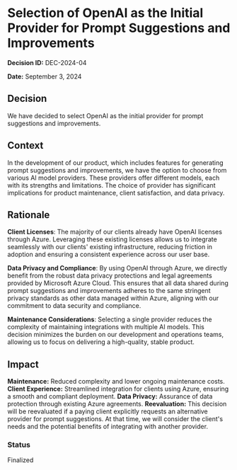 # Selection of OpenAI as the Initial Provider for Prompt Suggestions and Improvements

**Decision ID:** DEC-2024-04

**Date:** September 3, 2024

## Decision

We have decided to select OpenAI as the initial provider for prompt suggestions and improvements.

## Context

In the development of our product, which includes features for generating prompt suggestions and improvements, we have the option to choose from various AI model providers. These providers offer different models, each with its strengths and limitations. The choice of provider has significant implications for product maintenance, client satisfaction, and data privacy.

## Rationale

**Client Licenses**: The majority of our clients already have OpenAI licenses through Azure. Leveraging these existing licenses allows us to integrate seamlessly with our clients' existing infrastructure, reducing friction in adoption and ensuring a consistent experience across our user base.

**Data Privacy and Compliance**: By using OpenAI through Azure, we directly benefit from the robust data privacy protections and legal agreements provided by Microsoft Azure Cloud. This ensures that all data shared during prompt suggestions and improvements adheres to the same stringent privacy standards as other data managed within Azure, aligning with our commitment to data security and compliance.

**Maintenance Considerations**: Selecting a single provider reduces the complexity of maintaining integrations with multiple AI models. This decision minimizes the burden on our development and operations teams, allowing us to focus on delivering a high-quality, stable product.

## Impact

**Maintenance:** Reduced complexity and lower ongoing maintenance costs.
**Client Experience:** Streamlined integration for clients using Azure, ensuring a smooth and compliant deployment.
**Data Privacy:** Assurance of data protection through existing Azure agreements.
**Reevaluation:** This decision will be reevaluated if a paying client explicitly requests an alternative provider for prompt suggestions. At that time, we will consider the client's needs and the potential benefits of integrating with another provider.

### Status

Finalized
